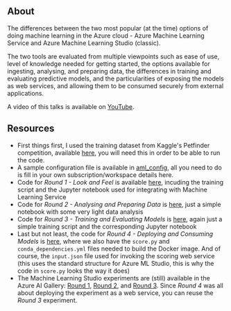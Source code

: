 ## About

The differences between the two most popular (at the time) options of doing machine learning in the Azure cloud - Azure Machine Learning Service and Azure Machine Learning Studio (classic).

The two tools are evaluated from multiple viewpoints such as ease of use, level of knowledge needed for getting started, the options available for ingesting, analysing, and preparing data, the differences in training and evaluating predictive models, and the particularities of exposing the models as web services, and allowing them to be consumed securely from external applications. 

A video of this talks is available on [YouTube](https://youtu.be/K5W5i6rC5Hk).


## Resources
* First things first, I used the training dataset from Kaggle's Petfinder competition, available [here](https://www.kaggle.com/c/petfinder-adoption-prediction), you will need this in order to be able to run the code.
* A sample configuration file is available in [aml_config](./aml_config), all you need to do is fill in your own subscription/workspace details here.
* Code for _Round 1 - Look and Feel_ is available [here](./Round1), incuding the training script and the Jupyter notebook used for integrating with Machine Learning Service
* Code for _Round 2 - Analysing and Preparing Data_ is [here](./Round2), just a simple notebook with some very light data analysis
* Code for _Round 3 - Training and Evaluating Models_ is [here](./Round3), again just a simple training script and the corresponding Jupyter notebook
* Last but not least, the code for _Round 4 - Deploying and Consuming Models_ is [here](./Round4), where we also have the `score.py` and `conda_dependencies.yml` files needed to build the Docker image. And of course, the `input.json` file used for invoking the scoring web service (this uses the standard structure for Azure ML Studio, this is why the code in `score.py` looks the way it does)
* The Machine Learning Studio experiments are (still) available in the Azure AI Gallery: [Round 1](https://gallery.cortanaintelligence.com/Experiment/Service-versus-Studio-Round-1-Look-and-Feel), [Round 2](https://gallery.cortanaintelligence.com/Experiment/Service-versus-Studio-Round-2-Analysing-and-Preparing-Data), and [Round 3](https://gallery.cortanaintelligence.com/Experiment/Service-versus-Studio-Round-3-Training-and-Evaluating-Models). Since _Round 4_ was all about deploying the experiment as a web service, you can reuse the _Round 3_ experiment.
